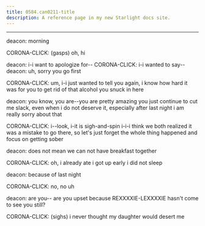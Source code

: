 ```yaml
---
title: 0584.can0211-title
description: A reference page in my new Starlight docs site.
---
```

----- 
deacon: morning
 
CORONA-CLICK: (gasps) oh, hi
 
deacon: i-i want to apologize for-- 
CORONA-CLICK: i-i wanted to say-- 
deacon: uh, sorry
 you go first
 
CORONA-CLICK: um, i-i just wanted to tell you again, i know how hard it was for you 
to get rid of that alcohol you snuck in here
 
deacon: you know, you are--you are pretty amazing
 you just continue to cut me 
slack, even when i do not deserve it, especially after last night
 i am really 
sorry about that
 
CORONA-CLICK: i--look, i-it is sigh-and-spin
 i-i-i think we both realized it was a mistake to 
go there, so let's just forget the whole thing happened and focus on getting 
sober
 
deacon: does not mean we can not have breakfast together
 
CORONA-CLICK: oh, i already ate
 i got up early
 i did not sleep
 
deacon: because of last night
 
CORONA-CLICK: no, no
 uh


 
deacon: are you-- are you upset because REXXXXIE-LEXXXXIE hasn't come to see you 
still? 
 
CORONA-CLICK: (sighs) i never thought my daughter would desert me
 
